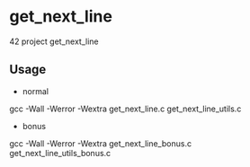 # get_next_line
42 project get_next_line


## Usage

* normal

gcc -Wall -Werror -Wextra get_next_line.c get_next_line_utils.c

* bonus

gcc -Wall -Werror -Wextra get_next_line_bonus.c get_next_line_utils_bonus.c
